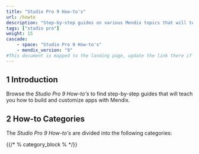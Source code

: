 ```yaml
---
title: "Studio Pro 9 How-to's"
url: /howto
description: "Step-by-step guides on various Mendix topics that will teach you how to build and customize apps."
tags: ["studio pro"]
weight: 15
cascade:
    - space: "Studio Pro 9 How-to's"
    - mendix_version: "9"
#This document is mapped to the landing page, update the link there if renaming or moving the doc file.
---
```


## 1 Introduction

Browse the *Studio Pro 9 How-to's* to find step-by-step guides that will teach you how to build and customize apps with Mendix.

## 2 How-to Categories

The *Studio Pro 9 How-to's* are divided into the following categories:

{{/* % category_block % */}}
